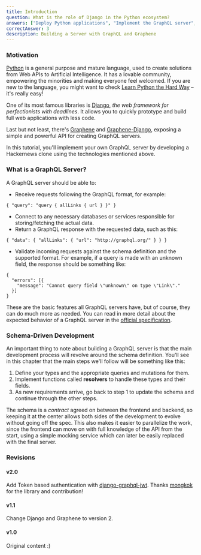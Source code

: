```yaml
---
title: Introduction
question: What is the role of Django in the Python ecosystem?
answers: ["Deploy Python applications", "Implement the GraphQL server", "Running Python scripts", "Create web applications"]
correctAnswer: 3
description: Building a Server with GraphQL and Graphene
---
```


### Motivation

[Python](https://www.python.org) is a general purpose and mature language, used to create solutions from Web APIs to Artificial Intelligence. It has a lovable community, empowering the minorities and making everyone feel welcomed. If you are new to the language, you might want to check [Learn Python the Hard Way](https://learnpythonthehardway.org/) – it's really easy!

One of its most famous libraries is [Django](https://www.djangoproject.com/), *the web framework for perfectionists with deadlines*. It allows you to quickly prototype and build full web applications with less code.

Last but not least, there's [Graphene](http://graphene-python.org/) and [Graphene-Django](http://docs.graphene-python.org/projects/django/en/latest/), exposing a simple and powerful API for creating GraphQL servers.

In this tutorial, you'll implement your own GraphQL server by developing a Hackernews clone using the technologies mentioned above.

### What is a GraphQL Server?

A GraphQL server should be able to:

* Receive requests following the GraphQL format, for example:

```graphql(nocopy)
{ "query": "query { allLinks { url } }" }
```

* Connect to any necessary databases or services responsible for storing/fetching the actual data.
* Return a GraphQL response with the requested data, such as this:

```graphql(nocopy)
{ "data": { "allLinks": { "url": "http://graphql.org/" } } }
```

* Validate incoming requests against the schema definition and the supported format. For example, if a query is made with an unknown field, the response should be something like:

```graphql(nocopy)
{
  "errors": [{
    "message": "Cannot query field \"unknown\" on type \"Link\"."
  }]
}
```

These are the basic features all GraphQL servers have, but of course, they can do much more as needed. You can read in more detail about the expected behavior of a GraphQL server in the [official specification](https://graphql.org/).

### Schema-Driven Development

An important thing to note about building a GraphQL server is that the main development process will revolve around the schema definition. You'll see in this chapter that the main steps we'll follow will be something like this:

1. Define your types and the appropriate queries and mutations for them.
2. Implement functions called **resolvers** to handle these types and their fields.
3. As new requirements arrive, go back to step 1 to update the schema and continue through the other steps.

The schema is a *contract* agreed on between the frontend and backend, so keeping it at the center allows both sides of the development to evolve without going off the spec. This also makes it easier to parallelize the work, since the frontend can move on with full knowledge of the API from the start, using a simple mocking service which can later be easily replaced with the final server.

### Revisions

#### v2.0
Add Token based authentication with [django-graphql-jwt](https://github.com/flavors/django-graphql-jwt). Thanks [mongkok](https://github.com/mongkok) for the library and contribution!

#### v1.1
Change Django and Graphene to version 2.

#### v1.0
Original content :)
